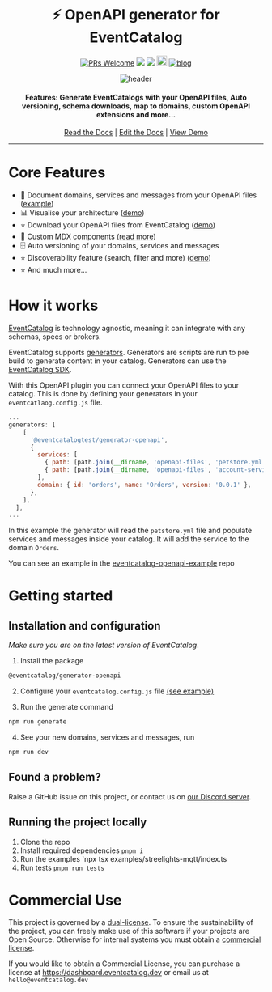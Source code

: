 <div align="center">

<h1>⚡️ OpenAPI generator for EventCatalog</h1>

[![PRs Welcome][prs-badge]][prs]
<img src="https://img.shields.io/github/actions/workflow/status/event-catalog/generator-asyncapi/verify-build.yml"/>
[![](https://dcbadge.limes.pink/api/server/https://discord.gg/3rjaZMmrAm?style=flat)](https://discord.gg/3rjaZMmrAm) [<img src="https://img.shields.io/badge/LinkedIn-0077B5?style=for-the-badge&logo=linkedin&logoColor=white" height="20px" />](https://www.linkedin.com/in/david-boyne/) [![blog](https://img.shields.io/badge/license-Dual--License-brightgreen)](https://github.com/event-catalog/generator-openapi/blob/main/LICENSE.md)

<img alt="header" src="https://github.com/event-catalog/generators/blob/main/images/openapi.png?raw=true" />

<h4>Features: Generate EventCatalogs with your OpenAPI files, Auto versioning, schema downloads, map to domains, custom OpenAPI extensions and more... </h4>

[Read the Docs](https://eventcatalog.dev/) | [Edit the Docs](https://github.com/event-catalog/docs) | [View Demo](https://demo.eventcatalog.dev/docs)

</div>

<hr/>

# Core Features

- 📃 Document domains, services and messages from your OpenAPI files ([example](https://github.com/event-catalog/eventcatalog-openapi-example))
- 📊 Visualise your architecture ([demo](https://demo.eventcatalog.dev/visualiser))
- ⭐ Download your OpenAPI files from EventCatalog ([demo](https://demo.eventcatalog.dev/docs/events/InventoryAdjusted/0.0.4))
- 💅 Custom MDX components ([read more](https://eventcatalog.dev/docs/development/components/using-components))
- 🗄️ Auto versioning of your domains, services and messages
- ⭐ Discoverability feature (search, filter and more) ([demo](https://demo.eventcatalog.dev/discover/events))
- ⭐ And much more...

# How it works

[EventCatalog](https://www.eventcatalog.dev/) is technology agnostic, meaning it can integrate with any schemas, specs or brokers.

EventCatalog supports [generators](https://www.eventcatalog.dev/docs/development/plugins/generators).
Generators are scripts are run to pre build to generate content in your catalog. Generators can use the [EventCatalog SDK](https://www.eventcatalog.dev/docs/sdk).

With this OpenAPI plugin you can connect your OpenAPI files to your catalog. This is done by defining your generators in your `eventcatlaog.config.js` file.

```js
...
generators: [
    [
      '@eventcatalogtest/generator-openapi',
      {
        services: [
          { path: [path.join(__dirname, 'openapi-files', 'petstore.yml'), id: 'pet-store' },
          { path: [path.join(__dirname, 'openapi-files', 'account-service.yml'), id: 'account-service' },
        ],
        domain: { id: 'orders', name: 'Orders', version: '0.0.1' },
      },
    ],
  ],
...
```

In this example the generator will read the `petstore.yml` file and populate services and messages inside your catalog. It will add the service to the domain `Orders`.

You can see an example in the [eventcatalog-openapi-example](https://github.com/event-catalog/eventcatalog-openapi-example/blob/main/eventcatalog.config.js) repo

# Getting started

## Installation and configuration

_Make sure you are on the latest version of EventCatalog_.

1. Install the package

```sh
@eventcatalog/generator-openapi
```

2. Configure your `eventcatalog.config.js` file [(see example)](https://github.com/event-catalog/eventcatalog-openapi-example/blob/main/eventcatalog.config.js)

3. Run the generate command

```sh
npm run generate
```

4. See your new domains, services and messages, run

```sh
npm run dev
```

## Found a problem?

Raise a GitHub issue on this project, or contact us on [our Discord server](https://discord.gg/3rjaZMmrAm).

## Running the project locally

1. Clone the repo
1. Install required dependencies `pnpm i`
1. Run the examples `npx tsx examples/streelights-mqtt/index.ts
1. Run tests `pnpm run tests`

[license-badge]: https://img.shields.io/github/license/event-catalog/eventcatalog.svg?color=yellow
[license]: https://github.com/event-catalog/eventcatalog/blob/main/LICENSE
[prs-badge]: https://img.shields.io/badge/PRs-welcome-brightgreen.svg?style=flat-square
[prs]: http://makeapullrequest.com
[github-watch-badge]: https://img.shields.io/github/watchers/event-catalog/eventcatalog.svg?style=social
[github-watch]: https://github.com/event-catalog/eventcatalog/watchers
[github-star-badge]: https://img.shields.io/github/stars/event-catalog/eventcatalog.svg?style=social
[github-star]: https://github.com/event-catalog/eventcatalog/stargazers

# Commercial Use

This project is governed by a [dual-license](../../LICENSE-COMMERCIAL.md). To ensure the sustainability of the project, you can freely make use of this software if your projects are Open Source. Otherwise for internal systems you must obtain a [commercial license](../../LICENSE-COMMERCIAL.md).

If you would like to obtain a Commercial License, you can purchase a license at https://dashboard.eventcatalog.dev or email us at `hello@eventcatalog.dev`
